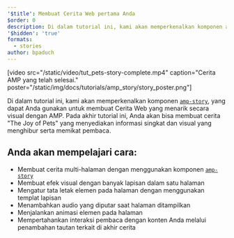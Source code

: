 ```yaml
---
'$title': Membuat Cerita Web pertama Anda
$order: 0
description: Di dalam tutorial ini, kami akan memperkenalkan komponen amp-story, yang dapat Anda gunakan untuk membuat Cerita Web yang menarik secara visual dengan AMP. Pada akhir tutorial ini, Anda akan ....
'$hidden': 'true'
formats:
  - stories
author: bpaduch
---
```


[video src="/static/video/tut_pets-story-complete.mp4" caption="Cerita AMP yang telah selesai." poster="/static/img/docs/tutorials/amp_story/story_poster.png"]

Di dalam tutorial ini, kami akan memperkenalkan komponen [`amp-story`](../../../../documentation/components/reference/amp-story.md), yang dapat Anda gunakan untuk membuat Cerita Web yang menarik secara visual dengan AMP. Pada akhir tutorial ini, Anda akan bisa membuat cerita "The Joy of Pets" yang menyediakan informasi singkat dan visual yang menghibur serta memikat pembaca.

## Anda akan mempelajari cara:

- Membuat cerita multi-halaman dengan menggunakan komponen [`amp-story`](../../../../documentation/components/reference/amp-story.md)
- Membuat efek visual dengan banyak lapisan dalam satu halaman
- Mengatur tata letak elemen pada halaman dengan menggunakan templat lapisan
- Menambahkan audio yang diputar saat halaman ditampilkan
- Menjalankan animasi elemen pada halaman
- Mempertahankan interaksi pembaca dengan konten Anda melalui penambahan tautan terkait di akhir cerita
